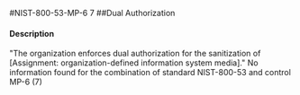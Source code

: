#NIST-800-53-MP-6 7
##Dual Authorization
#### Description
"The organization enforces dual authorization for the sanitization of [Assignment: organization-defined information system media]."
No information found for the combination of standard NIST-800-53 and control MP-6 (7)

